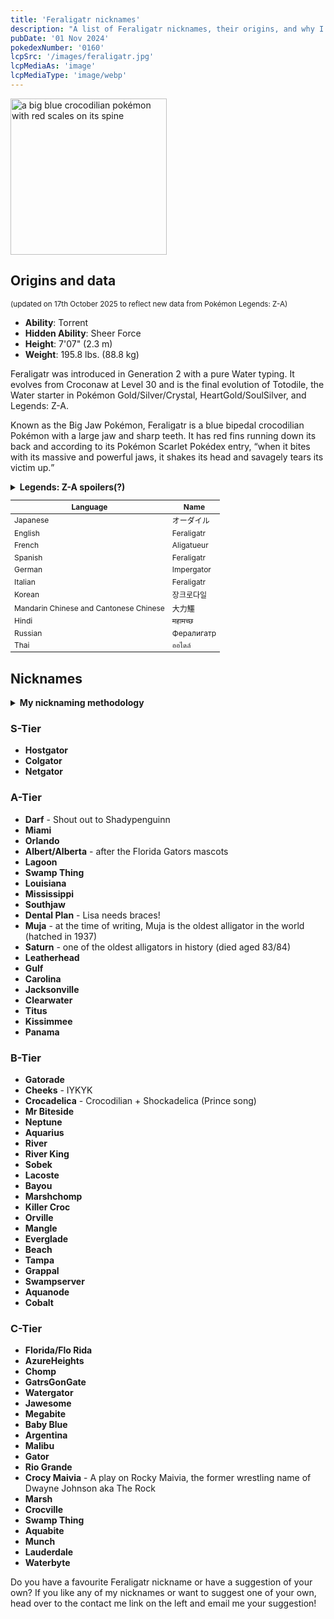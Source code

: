 ```yaml
---
title: 'Feraligatr nicknames'
description: "A list of Feraligatr nicknames, their origins, and why I think they're cool."
pubDate: '01 Nov 2024'
pokedexNumber: '0160'
lcpSrc: '/images/feraligatr.jpg'
lcpMediaAs: 'image'
lcpMediaType: 'image/webp'
---
```

<div class="img-center">
	<picture>
		<source srcset="/images/feraligatr.webp" type="image/webp">
		<img src="/images/feraligatr.jpg" width="250px" height="250px" alt="a big blue crocodilian pokémon with red scales on its spine">
	</picture>
</div>

## Origins and data
<div class="room-box">
	<div class="room-box-left">
		<p><small>(updated on 17th October 2025 to reflect new data from Pokémon Legends: Z-A)</small></p>
		<ul>
			<li><strong>Ability</strong>: Torrent</li>
			<li><strong>Hidden Ability</strong>: Sheer Force</li>
			<li><strong>Height</strong>: 7'07" (2.3 m)</li>
			<li><strong>Weight</strong>: 195.8 lbs. (88.8 kg)</li>
		</ul>
		<p>Feraligatr was introduced in Generation 2 with a pure Water typing. It evolves from Croconaw at Level 30 and is the final evolution of Totodile, the Water starter in Pokémon Gold/Silver/Crystal, HeartGold/SoulSilver, and Legends: Z-A.</p>
		<p>Known as the Big Jaw Pokémon, Feraligatr is a blue bipedal crocodilian Pokémon with a large jaw and sharp teeth. It has red fins running down its back and according to its Pokémon Scarlet Pokédex entry, <q cite="https://bulbapedia.bulbagarden.net/wiki/Feraligatr_(Pok%C3%A9mon)#Pok%C3%A9dex_entries">when it bites with its massive and powerful jaws, it shakes its head and savagely tears its victim up.</q></p>
		<details>
			<summary><strong>Legends: Z-A spoilers(?)</strong></summary>
			<p>Feraligatr can now Mega Evolve into Mega Feraligatr using the Feraligite. The mega evolution was first introduced in Pokémon Legends: Z-A. Its height remains the same but it now weighs 239.9 lbs. (108.8 kg). It also has a dual Grass/Dragon typing.</p>
		</details>
	</div>
	<div class="room-box-right">
		<table class="room-table" style="font-size:12px">
			<thead>
				<tr>
					<th>Language</th>
					<th>Name</th>
				</tr>
			</thead>
			<tbody>
				<tr>
					<td>Japanese</td>
					<td><span lang="ja">オーダイル</span></td>
				</tr>
				<tr>
					<td>English</td>
					<td>Feraligatr</td>
				</tr>
				<tr>
					<td>French</td>
					<td>Aligatueur</td>
				</tr>
				<tr>
					<td>Spanish</td>
					<td>Feraligatr</td>
				</tr>
				<tr>
					<td>German</td>
					<td>Impergator</td>
				</tr>
				<tr>
					<td>Italian</td>
					<td>Feraligatr</td>
				</tr>
				<tr>
					<td>Korean</td>
					<td><span lang="ko">장크로다일 </span></td>
				</tr>
				<tr>
					<td>Mandarin Chinese and Cantonese Chinese</td>
					<td><span lang="zh">大力鱷</span></td>
				</tr>
				<tr>
					<td>Hindi</td>
					<td>महामच्छ</td>
				</tr>
				<tr>
					<td>Russian</td>
					<td>Фералигатр</td>
				</tr>
				<tr>
					<td>Thai</td>
					<td>ออไดล์</td>
				</tr>
			</tbody>
		</table>
	</div>
</div>

## Nicknames
<section class="deets">
	<details>
	<summary><strong>My nicknaming methodology</strong></summary>
	<ul>
		<li>I rank nicknames by lettered tiers: S, A, B, C, and D. S is the best and D is the worst.</li>
		<li>I'll usually list my inspiration for a nickname so you know where they came from.</li>
	</ul>
	</details>
</section>

### S-Tier

* **Hostgator**
* **Colgator**
* **Netgator**

### A-Tier

* **Darf** - Shout out to Shadypenguinn
* **Miami**
* **Orlando**
* **Albert/Alberta** - after the Florida Gators mascots
* **Lagoon**
* **Swamp Thing**
* **Louisiana**
* **Mississippi**
* **Southjaw**
* **Dental Plan** - Lisa needs braces!
* **Muja** - at the time of writing, Muja is the oldest alligator in the world (hatched in 1937)
* **Saturn** - one of the oldest alligators in history (died aged 83/84)
* **Leatherhead**
* **Gulf**
* **Carolina**
* **Jacksonville**
* **Clearwater**
* **Titus**
* **Kissimmee**
* **Panama**

### B-Tier

* **Gatorade**
* **Cheeks** - IYKYK
* **Crocadelica** - Crocodilian + Shockadelica (Prince song)
* **Mr Biteside**
* **Neptune**
* **Aquarius**
* **River**
* **River King**
* **Sobek**
* **Lacoste**
* **Bayou**
* **Marshchomp**
* **Killer Croc**
* **Orville**
* **Mangle**
* **Everglade**
* **Beach**
* **Tampa**
* **Grappal**
* **Swampserver**
* **Aquanode**
* **Cobalt**

### C-Tier

* **Florida/Flo Rida**
* **AzureHeights**
* **Chomp**
* **GatrsGonGate**
* **Watergator**
* **Jawesome**
* **Megabite**
* **Baby Blue**
* **Argentina**
* **Malibu**
* **Gator**
* **Rio Grande**
* **Crocy Maivia** - A play on Rocky Maivia, the former wrestling name of Dwayne Johnson aka The Rock
* **Marsh**
* **Crocville**
* **Swamp Thing**
* **Aquabite**
* **Munch**
* **Lauderdale**
* **Waterbyte**

Do you have a favourite Feraligatr nickname or have a suggestion of your own? If you like any of my nicknames or want to suggest one of your own, head over to the contact me link on the left and email me your suggestion!